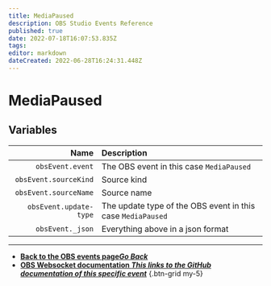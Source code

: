 ```yaml
---
title: MediaPaused
description: OBS Studio Events Reference
published: true
date: 2022-07-18T16:07:53.835Z
tags: 
editor: markdown
dateCreated: 2022-06-28T16:24:31.448Z
---
```


# MediaPaused

## Variables

Name | Description
----:|:------------
| `obsEvent.event` | The OBS event in this case `MediaPaused`
| `obsEvent.sourceKind` | Source kind
| `obsEvent.sourceName` | Source name
| `obsEvent.update-type` | The update type of the OBS event in this case `MediaPaused`
| `obsEvent._json` | Everything above in a json format

---

- [<i class="mdi mdi-chevron-left"></i>**Back to the OBS events page*Go Back***](/en/Broadcasters/OBS/Events)
- [<i class="mdi mdi-github"></i> **OBS Websocket documentation *This links to the GitHub documentation of this specific event***](https://github.com/obsproject/obs-websocket/blob/4.x-current/docs/generated/protocol.md#mediapaused)
{.btn-grid my-5}
